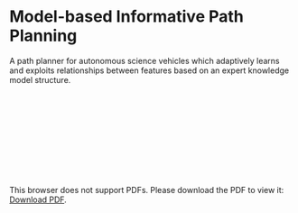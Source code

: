 # Model-based Informative Path Planning

A path planner for autonomous science vehicles which adaptively learns and exploits relationships between features based on an expert knowledge model structure.

<object data="https://github.com/gmargo11/MIPP/blob/master/paper.pdf" type="application/pdf" width="700px" height="700px">
    <embed src="https://github.com/gmargo11/MIPP/blob/master/paper.pdf">
        <p>This browser does not support PDFs. Please download the PDF to view it: <a href="http://yoursite.com/the.pdf">Download PDF</a>.</p>
    </embed>
</object>
